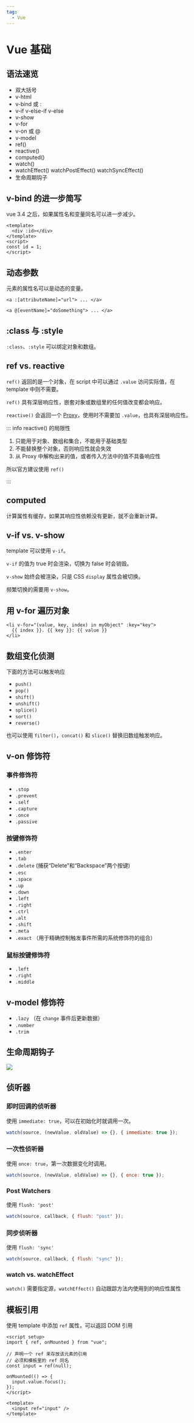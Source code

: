 ```yaml
---
tag:
  - Vue
---
```


# Vue 基础

## 语法速览

- 双大括号
- v-html
- v-bind 或 :
- v-if v-else-if v-else
- v-show
- v-for
- v-on 或 @
- v-model
- ref()
- reactive()
- computed()
- watch()
- watchEffect() watchPostEffect() watchSyncEffect()
- 生命周期钩子

## v-bind 的进一步简写

vue 3.4 之后，如果属性名和变量同名可以进一步减少。

```vue
<template>
  <div :id></div>
</template>
<script>
const id = 1;
</script>
```

## 动态参数

元素的属性名可以是动态的变量。

```vue
<a :[attributeName]="url"> ... </a>

<a @[eventName]="doSomething"> ... </a>
```

## :class 与 :style

`:class`、`:style` 可以绑定对象和数组。

## ref vs. reactive

`ref()` 返回的是一个对象，在 script 中可以通过 `.value` 访问实际值，在 template 中则不需要。

`ref()` 具有深层响应性，嵌套对象或数组里的任何值改变都会响应。

`reactive()` 会返回一个 [Proxy](https://developer.mozilla.org/zh-CN/docs/Web/JavaScript/Reference/Global_Objects/Proxy)，使用时不需要加 `.value`，也具有深层响应性。

::: info reactive() 的局限性

1. 只能用于对象、数组和集合，不能用于基础类型
2. 不能替换整个对象，否则响应性就会失效
3. 从 Proxy 中解构出来的值，或者传入方法中的值不具备响应性

所以官方建议使用 `ref()`

:::

## computed

计算属性有缓存，如果其响应性依赖没有更新，就不会重新计算。

## v-if vs. v-show

template 可以使用 `v-if`。

`v-if` 的值为 true 时会渲染，切换为 false 时会销毁。

`v-show` 始终会被渲染，只是 CSS `display` 属性会被切换。

频繁切换的需要用 `v-show`。

## 用 v-for 遍历对象

```vue
<li v-for="(value, key, index) in myObject" :key="key">
  {{ index }}. {{ key }}: {{ value }}
</li>
```

## 数组变化侦测

下面的方法可以触发响应

- `push()`
- `pop()`
- `shift()`
- `unshift()`
- `splice()`
- `sort()`
- `reverse()`

也可以使用 `filter()`，`concat()` 和 `slice()` 替换旧数组触发响应。

## v-on 修饰符

### 事件修饰符

- `.stop`
- `.prevent`
- `.self`
- `.capture`
- `.once`
- `.passive`

### 按键修饰符

- `.enter`
- `.tab`
- `.delete` (捕获“Delete”和“Backspace”两个按键)
- `.esc`
- `.space`
- `.up`
- `.down`
- `.left`
- `.right`
- `.ctrl`
- `.alt`
- `.shift`
- `.meta`
- `.exact` （用于精确控制触发事件所需的系统修饰符的组合）

### 鼠标按键修饰符

- `.left`
- `.right`
- `.middle`

## v-model 修饰符

- `.lazy` （在 `change` 事件后更新数据）
- `.number`
- `.trim`

## 生命周期钩子

![](https://cn.vuejs.org/assets/lifecycle_zh-CN.W0MNXI0C.png)

## 侦听器

### 即时回调的侦听器

使用 `immediate: true`，可以在初始化时就调用一次。

```js
watch(source, (newValue, oldValue) => {}, { immediate: true });
```

### 一次性侦听器

使用 `once: true`，第一次数据变化时调用。

```js
watch(source, (newValue, oldValue) => {}, { once: true });
```

### Post Watchers

使用 `flush: 'post'`

```js
watch(source, callback, { flush: "post" });
```

### 同步侦听器

使用 `flush: 'sync'`

```js
watch(source, callback, { flush: "sync" });
```

### watch vs. watchEffect

`watch()` 需要指定源，`watchEffect()` 自动跟踪方法内使用到的响应性属性

## 模板引用

使用 template 中添加 `ref` 属性，可以返回 DOM 引用

```vue
<script setup>
import { ref, onMounted } from "vue";

// 声明一个 ref 来存放该元素的引用
// 必须和模板里的 ref 同名
const input = ref(null);

onMounted(() => {
  input.value.focus();
});
</script>

<template>
  <input ref="input" />
</template>
```
